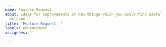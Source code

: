 ```yaml
---
name: Feature Request
about: Ideas for improvements or new things which you would find useful are always
  welcome
title: 'Feature Request: '
labels: enhancement
assignees: ''

---
```


<!--
Please make sure to:

- Describe what you would find useful
- Check if your idea was maybe already requested by searching open requests here
-->
